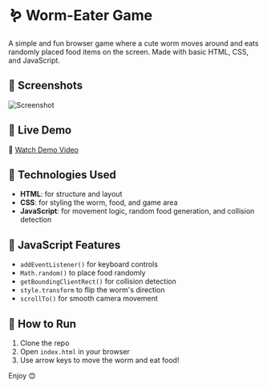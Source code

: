 # 🪱 Worm-Eater Game

A simple and fun browser game where a cute worm moves around and eats randomly placed food items on the screen. Made with basic HTML, CSS, and JavaScript.

## 📸 Screenshots

![Screenshot](./screenshots/game-preview.png)

## 🚀 Live Demo

🎥 [Watch Demo Video]( https://setarehomadian80.github.io/soil-snakeGame/)

## 🧠 Technologies Used

- **HTML**: for structure and layout
- **CSS**: for styling the worm, food, and game area
- **JavaScript**: for movement logic, random food generation, and collision detection

## 🧰 JavaScript Features

- `addEventListener()` for keyboard controls
- `Math.random()` to place food randomly
- `getBoundingClientRect()` for collision detection
- `style.transform` to flip the worm's direction
- `scrollTo()` for smooth camera movement


## 📁 How to Run

1. Clone the repo
2. Open `index.html` in your browser
3. Use arrow keys to move the worm and eat food!

Enjoy 😊
